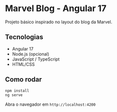 # Marvel Blog - Angular 17

Projeto básico inspirado no layout do blog da Marvel.

## Tecnologias
- Angular 17
- Node.js (opcional)
- JavaScript / TypeScript
- HTML/CSS

## Como rodar

```bash
npm install
ng serve
```

Abra o navegador em `http://localhost:4200`